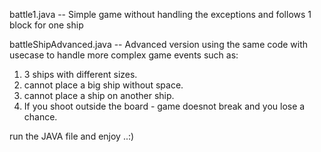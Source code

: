 battle1.java -- Simple game without handling the exceptions and follows 1 block for one ship

battleShipAdvanced.java -- Advanced version using the same code with usecase to handle more complex game events such as:
1. 3 ships with different sizes.
2. cannot place a big ship without space.
3. cannot place a ship on another ship.
4. If you shoot outside the board - game doesnot break and you lose a chance.

run the JAVA file and enjoy ..:)
